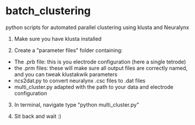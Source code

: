 # batch_clustering
python scripts for automated parallel clustering using klusta and Neuralynx

1) Make sure you have klusta installed 

2) Create a "parameter files" folder containing:
  - The .prb file: this is you electrode configuration (here a single tetrode)
  - the .prm files: these will make sure all output files are correctly named, and you can tweak klustakwik parameters
  - ncs2dat.py to convert neuralynx .csc files to .dat files
  - multi_cluster.py adapted with the path to your data and electrode configuration
  
3) In terminal, navigate type "python multi_cluster.py"

4) Sit back and wait :)
